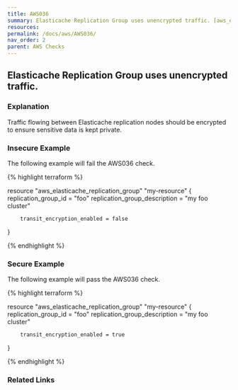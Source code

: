 ```yaml
---
title: AWS036
summary: Elasticache Replication Group uses unencrypted traffic. [aws_elasticache_replication_group] 
resources: 
permalink: /docs/aws/AWS036/
nav_order: 2
parent: AWS Checks
---
```


## Elasticache Replication Group uses unencrypted traffic.

### Explanation


Traffic flowing between Elasticache replication nodes should be encrypted to ensure sensitive data is kept private.



### Insecure Example

The following example will fail the AWS036 check.

{% highlight terraform %}

resource "aws_elasticache_replication_group" "my-resource" {
        replication_group_id = "foo"
        replication_group_description = "my foo cluster"

        transit_encryption_enabled = false
}

{% endhighlight %}



### Secure Example

The following example will pass the AWS036 check.

{% highlight terraform %}

resource "aws_elasticache_replication_group" "my-resource" {
        replication_group_id = "foo"
        replication_group_description = "my foo cluster"

        transit_encryption_enabled = true
}

{% endhighlight %}


### Related Links


